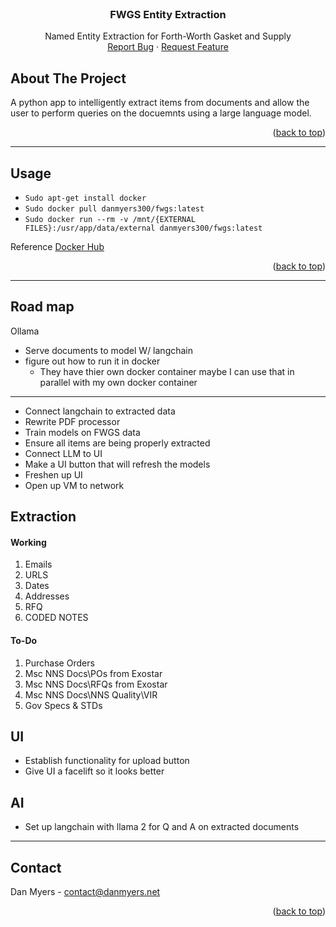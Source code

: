 <!-- PROJECT LOGO -->
<br />
<div align="center">
  <!-- <a href="https://github.com/othneildrew/Best-README-Template">
    <img src="images/logo.png" alt="Logo" width="80" height="80">
  </a> -->

  <h3 align="center">FWGS Entity Extraction</h3>

  <p align="center">
    Named Entity Extraction for Forth-Worth Gasket and Supply
    <br />
    <a href="https://github.com/DanMyers300/FWGS/issues">Report Bug</a>
    ·
    <a href="https://github.com/DanMyers300/FWGS/issues">Request Feature</a>
  </p>
</div>


<!-- ABOUT THE PROJECT -->
## About The Project

A python app to intelligently extract items from documents and allow the user to perform queries on the docuemnts using a large language model.

<p align="right">(<a href="#readme-top">back to top</a>)</p>

---
<!-- USAGE EXAMPLES -->
## Usage

- `Sudo apt-get install docker`
- `Sudo docker pull danmyers300/fwgs:latest`
- `Sudo docker run --rm -v /mnt/{EXTERNAL FILES}:/usr/app/data/external danmyers300/fwgs:latest`

Reference [Docker Hub](https://hub.docker.com/repository/docker/danmyers300/fwgs/general)
<p align="right">(<a href="#readme-top">back to top</a>)</p>


---
<!-- ROAD MAP -->
## Road map
Ollama
  - Serve documents to model W/ langchain
  - figure out how to run it in docker
      - They have thier own docker container maybe I can use that in parallel with my own docker container
---
- Connect langchain to extracted data
- Rewrite PDF processor
- Train models on FWGS data
- Ensure all items are being properly extracted
- Connect LLM to UI
- Make a UI button that will refresh the models
- Freshen up UI
- Open up VM to network

## Extraction
#### Working
1. Emails
2. URLS
3. Dates
4. Addresses
5. RFQ
6. CODED NOTES

#### To-Do
1. Purchase Orders
2. Msc NNS Docs\POs from Exostar
3. Msc NNS Docs\RFQs from Exostar
4. Msc NNS Docs\NNS Quality\VIR
5. Gov Specs & STDs

## UI
- Establish functionality for upload button
- Give UI a facelift so it looks better

## AI
- Set up langchain with llama 2 for Q and A on extracted documents
---
<!-- CONTACT -->
## Contact

Dan Myers - contact@danmyers.net

<p align="right">(<a href="#readme-top">back to top</a>)</p>
